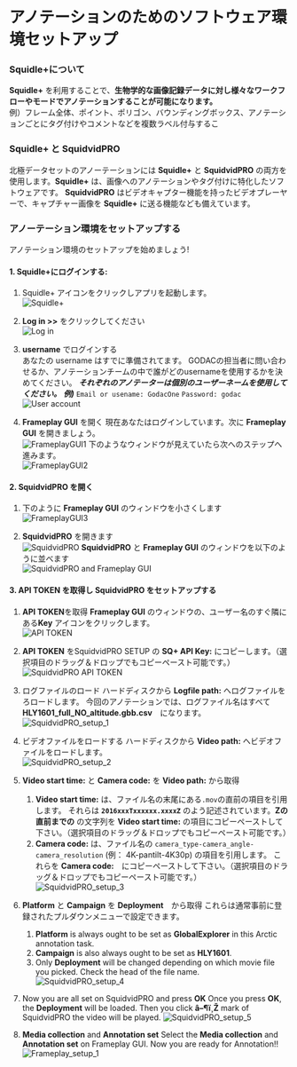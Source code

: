 # アノテーションのためのソフトウェア環境セットアップ 

### Squidle+について
**Squidle+** を利用することで、**生物学的な画像記録データに対し様々なワークフローやモードでアノテーションすることが可能になります。** <br>
例）フレーム全体、ポイント、ポリゴン、バウンディングボックス、アノテーションごとにタグ付けやコメントなどを複数ラベル付与するこ

### Squidle+ と SquidvidPRO
北極データセットのアノーテーションには **Squidle+** と **SquidvidPRO** の両方を使用します。**Squidle+** は、画像へのアノテーションやタグ付けに特化したソフトウェアです。 **SquidvidPRO** はビデオキャプター機能を持ったビデオプレーヤーで、キャプチャー画像を **Squidle+** に送る機能なども備えています。

### アノーテーション環境をセットアップする

アノテーション環境のセットアップを始めましょう!

#### 1. Squidle+にログインする: 
   1. Squidle+ アイコンをクリックしアプリを起動します。<br>
   ![Squidle+](../images/4_SquidleApp_1.png)

   1. **Log in >>** をクリックしてください<br>
   ![Log in](../images/5_SquidleApp_2.png)

   1. **username** でログインする<br>
   あなたの username はすでに準備されてます。
   GODACの担当者に問い合わせるか、アノテーションチームの中で誰がどのusernameを使用するかを決めてください。
   ***それぞれのアノテーターは個別のユーザーネームを使用してください。***
   ***例)***
   `Email or usename: GodacOne`
   `Password: godac`<br>
   ![User account](../images/6_Login_1.png)

   1. **Frameplay GUI** を開く
   現在あなたはログインしています。次に **Frameplay GUI** を開きましょう。<br>
   ![FrameplayGUI1](../images/7_FrameplayGUI_1.png)
   下のようなウィンドウが見えていたら次へのステップへ進みます。<br>
   ![FrameplayGUI2](../images/8_FrameplayGUI_2.png)
   
#### 2. SquidvidPRO を開く
   1. 下のように **Frameplay GUI** のウィンドウを小さくします<br>
   ![FrameplayGUI3](../images/9_FrameplayGUI_3.png)

   1. **SquidvidPRO** を開きます<br>
   ![SquidvidPRO](../images/10_SquidvidPROApp_1.png)
   **SquidvidPRO** と **Frameplay GUI** のウィンドウを以下のように並べます<br>
   ![SquidvidPRO and Frameplay GUI](../images/11_SquidvidPROApp_and_FrameplayGUI_1.png)

#### 3. API TOKEN を取得し SquidvidPRO をセットアップする
   1. **API TOKEN**を取得
   **Frameplay GUI** のウィンドウの、ユーザー名のすぐ隣にある**Key** アイコンをクリックします。<br>
   ![API TOKEN](../images/12_SquidvidPROApp_and_FrameplayGUI_2.png)

   1. **API TOKEN** をSquidvidPRO SETUP の **SQ+ API Key:** にコピーします。（選択項目のドラッグ＆ドロップでもコピーペースト可能です。）<br>
   ![SquidvidPRO API TOKEN](../images/13_SquidvidPROApp_and_FrameplayGUI_3.png)
   
   1. ログファイルのロード
   ハードディスクから **Logfile path:** へログファイルをろロードします。
   今回のアノテーションでは、ログファイル名はすべて **HLY1601_full_NO_altitude.gbb.csv**　になります。<br>
   ![SquidvidPRO_setup_1](../images/14_SquidvidPRO_setup_1.gif)
   
   1. ビデオファイルをロードする
   ハードディスクから **Video path:** へビデオファイルをロードします。<br>
   ![SquidvidPRO_setup_2](../images/15_SquidvidPRO_setup_2.png)

   1. **Video start time:** と **Camera code:** を **Video path:** から取得
      1. **Video start time:** は、ファイル名の末尾にある`.mov`の直前の項目を引用します。 それらは **`2016xxxTxxxxxx.xxxxZ`** のよう記述されています。**Zの直前までの** の文字列を **Video start time:** の項目にコピーペーストして下さい。（選択項目のドラッグ＆ドロップでもコピーペースト可能です。）
      1. **Camera code:** は、ファイル名の `camera_type-camera_angle-camera_resolution` (例： 4K-pantilt-4K30p) の項目を引用します。 これらを **Camera code:**　にコピーペーストして下さい。（選択項目のドラッグ＆ドロップでもコピーペースト可能です。）<br>
      ![SquidvidPRO_setup_3](../images/16_SquidvidPRO_setup_3.gif)

   1. **Platform** と **Campaign** を **Deployment**　から取得
      これらは通常事前に登録されたプルダウンメニューで設定できます。
      1. **Platform** is always ought to be set as **GlobalExplorer** in this Arctic annotation task. 
      2. **Campaign** is also always ought to be set as **HLY1601**. 
      3. Only **Deployment** will be changed depending on which movie file you picked. Check the head of the file name.
      ![SquidvidPRO_setup_4](../images/17_SquidvidPRO_setup_4.png)  

   1. Now you are all set on SquidvidPRO and press **OK**
      Once you press **OK**, the **Deployment** will be loaded.
      Then you click **â–¶ï¸Ž** mark of SquidvidPRO the video will be played. 
      ![SquidvidPRO_setup_5](../images/18_SquidvidPRO_setup_4.gif)
   
   1. **Media collection** and **Annotation set**
   Select the **Media collection** and **Annotation set** on Frameplay GUI.
   Now you are ready for Annotation!!
   ![Frameplay_setup_1](../images/19_Frameplay_setup_1.png)
